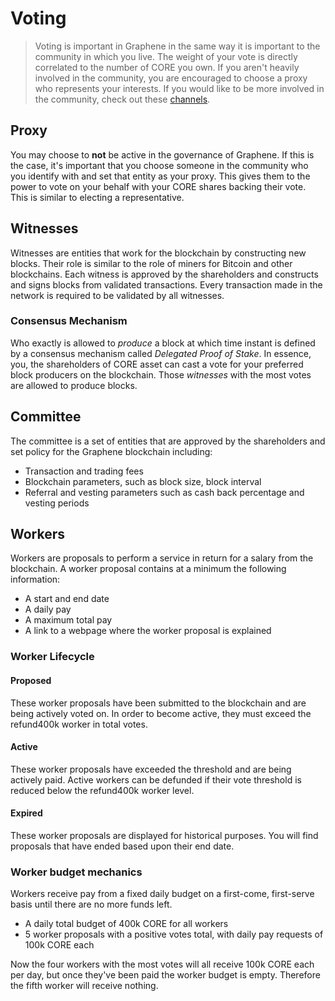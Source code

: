 # Voting

> Voting is important in Graphene in the same way it is important to the community in which you live. The weight of your vote is directly correlated to the number of CORE you own. If you aren't heavily involved in the community, you are encouraged to choose a proxy who represents your interests. If you would like to be more involved in the community, check out these [channels](/help/introduction/graphene).

## Proxy

You may choose to **not** be active in the governance of Graphene. If this is the case, it's important that you choose someone in the community who you identify with and set that entity as your proxy. This gives them to the power to vote on your behalf with your CORE shares backing their vote. This is similar to electing a representative.

## Witnesses

Witnesses are entities that work for the blockchain by constructing new blocks. Their role is similar to the role of miners for Bitcoin and other blockchains. Each witness is approved by the shareholders and constructs and signs blocks from validated transactions. Every transaction made in the network is required to be validated by all witnesses.

### Consensus Mechanism

Who exactly is allowed to *produce* a block at which time instant is defined by a
consensus mechanism called *Delegated Proof of Stake*. In essence, you, the
shareholders of CORE asset can cast a vote for your preferred block producers on the blockchain. Those *witnesses* with the most votes are allowed to produce blocks.


## Committee

The committee is a set of entities that are approved by the shareholders and set policy for the Graphene blockchain including:

* Transaction and trading fees
* Blockchain parameters, such as block size, block interval
* Referral and vesting parameters such as cash back percentage and vesting periods

## Workers

Workers are proposals to perform a service in return for a salary from the blockchain. A worker proposal contains at a minimum the following information:

* A start and end date
* A daily pay
* A maximum total pay
* A link to a webpage where the worker proposal is explained

### Worker Lifecycle

#### Proposed
These worker proposals have been submitted to the blockchain and are being actively voted on. In order to become active, they must exceed the refund400k worker in total votes.
#### Active
These worker proposals have exceeded the threshold and are being actively paid. Active workers can be defunded if their vote threshold is reduced below the refund400k worker level.
#### Expired
These worker proposals are displayed for historical purposes. You will find proposals that have ended based upon their end date.

### Worker budget mechanics
Workers receive pay from a fixed daily budget on a first-come, first-serve basis until there are no more funds left.

* A daily total budget of 400k CORE for all workers
* 5 worker proposals with a positive votes total, with daily pay requests of 100k CORE each

Now the four workers with the most votes will all receive 100k CORE each per day, but once they've been paid the worker budget is empty. Therefore the fifth worker will receive nothing.

